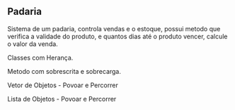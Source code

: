 ## Padaria

Sistema de um padaria, controla vendas e o estoque, possui metodo que verifica a validade do produto, e quantos dias até o produto vencer, calcule o valor da venda.

Classes com Herança.

Metodo com sobrescrita e sobrecarga.

Vetor de Objetos - Povoar e Percorrer

Lista de Objetos - Povoar e Percorrer

